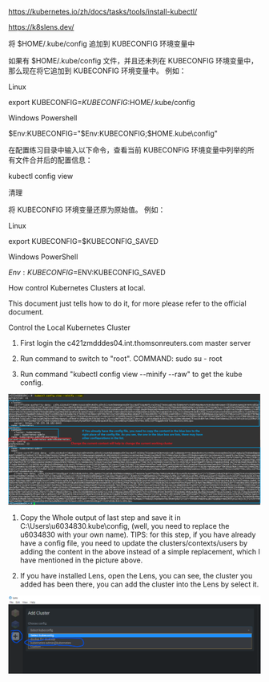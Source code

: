 https://kubernetes.io/zh/docs/tasks/tools/install-kubectl/



https://k8slens.dev/



将 $HOME/.kube/config 追加到 KUBECONFIG 环境变量中

如果有 $HOME/.kube/config 文件，并且还未列在 KUBECONFIG 环境变量中， 那么现在将它追加到 KUBECONFIG 环境变量中。 例如：

Linux

export KUBECONFIG=$KUBECONFIG:$HOME/.kube/config


Windows Powershell

$Env:KUBECONFIG="$Env:KUBECONFIG;$HOME\.kube\config"


在配置练习目录中输入以下命令，查看当前 KUBECONFIG 环境变量中列举的所有文件合并后的配置信息：

kubectl config view



清理

将 KUBECONFIG 环境变量还原为原始值。 例如：

Linux

export KUBECONFIG=$KUBECONFIG_SAVED


Windows PowerShell

$Env:KUBECONFIG=$ENV:KUBECONFIG_SAVED



How control Kubernetes Clusters at local.

This document just tells how to do it, for more please refer to the official document.

Control the Local Kubernetes Cluster

1. First login the c421zmdddes04.int.thomsonreuters.com    master server

1. Run command to switch to "root". COMMAND: sudo su - root

1. Run command "kubectl config view --minify --raw" to get the kube config.

![](images/21E11E84746C451CBB6782A2920E476Eimage2020-7-20_14-39-12.png)

1. Copy the Whole output of last step and save it in C:\Users\u6034830\.kube\config, (well, you need to replace the u6034830 with your own name). TIPS: for this step, if you have already have a config file, you need to update the clusters/contexts/users by adding the content in the above instead of a simple replacement, which I have mentioned in the picture above.

1. If you have installed Lens, open the Lens, you can see, the cluster you added has been there, you can add the cluster into the Lens by select it.

![](images/05A40EFD67074F5EA5AE55701A5BFBBFimage2020-7-20_14-53-58.png)





